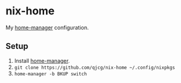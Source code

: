 # nix-home

My [home-manager] configuration.

## Setup

1. Install [home-manager].
2. `git clone https://github.com/qjcg/nix-home ~/.config/nixpkgs`
3. `home-manager -b BKUP switch`

[home-manager]: https://github.com/rycee/home-manager
